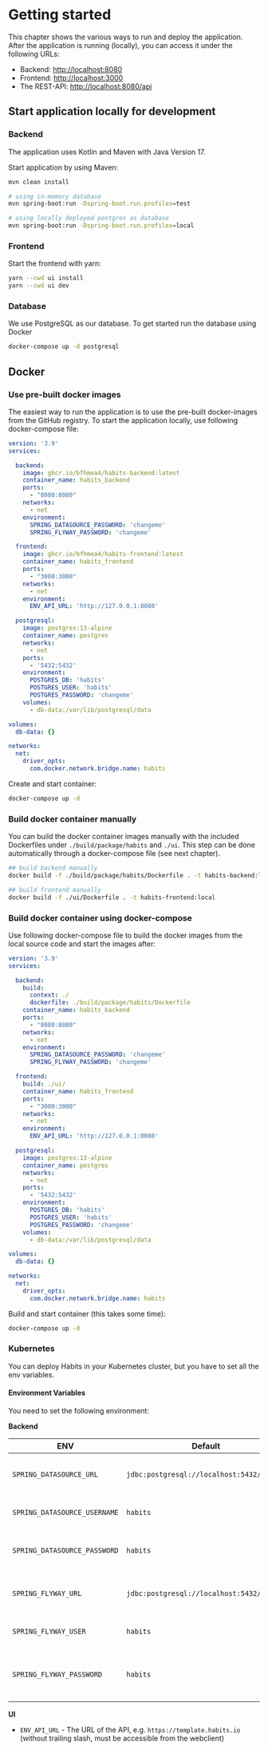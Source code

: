 # Getting started

This chapter shows the various ways to run and deploy the application.
After the application is running (locally), you can access it under the following URLs:

- Backend: [http://localhost:8080](http://localhost:8080)
- Frontend: [http://localhost:3000](http://localhost:3000)
- The REST-API: [http://localhost:8080/api](http://localhost:8080/api)

## Start application locally for development

### Backend

The application uses Kotlin and Maven with Java Version 17.

Start application by using Maven:

```bash
mvn clean install

# using in-memory database
mvn spring-boot:run -Dspring-boot.run.profiles=test

# using locally deployed postgres as database
mvn spring-boot:run -Dspring-boot.run.profiles=local
```

### Frontend

Start the frontend with yarn:

```bash
yarn --cwd ui install
yarn --cwd ui dev
```

### Database

We use PostgreSQL as our database.
To get started run the database using Docker

```bash
docker-compose up -d postgresql
```

## Docker

### Use pre-built docker images

The easiest way to run the application is to use the pre-built docker-images from the GitHub registry.
To start the application locally, use following docker-compose file:

```yaml
version: '3.9'
services:

  backend:
    image: ghcr.io/bfhmea4/habits-backend:latest
    container_name: habits_backend
    ports:
      - "8080:8080"
    networks:
      - net
    environment:
      SPRING_DATASOURCE_PASSWORD: 'changeme'
      SPRING_FLYWAY_PASSWORD: 'changeme'

  frontend:
    image: ghcr.io/bfhmea4/habits-frontend:latest
    container_name: habits_frontend
    ports:
      - "3000:3000"
    networks:
      - net
    environment:
      ENV_API_URL: 'http://127.0.0.1:8080'

  postgresql:
    image: postgres:13-alpine
    container_name: postgres
    networks:
      - net
    ports:
      - '5432:5432'
    environment:
      POSTGRES_DB: 'habits'
      POSTGRES_USER: 'habits'
      POSTGRES_PASSWORD: 'changeme'
    volumes:
      - db-data:/var/lib/postgresql/data

volumes:
  db-data: {}

networks:
  net:
    driver_opts:
      com.docker.network.bridge.name: habits
```

Create and start container:

```bash
docker-compose up -d
```

### Build docker container manually

You can build the docker container images manually with the included Dockerfiles under `./build/package/habits` and `./ui`.
This step can be done automatically through a docker-compose file (see next chapter).

```bash
## build backend manually
docker build -f ./build/package/habits/Dockerfile . -t habits-backend:local

## build frontend manually
docker build -f ./ui/Dockerfile . -t habits-frontend:local
```

### Build docker container using docker-compose

Use following docker-compose file to build the docker images from the local source code and start the images after:

```yaml
version: '3.9'
services:

  backend:
    build:
      context: ./
      dockerfile: ./build/package/habits/Dockerfile
    container_name: habits_backend
    ports:
      - "8080:8080"
    networks:
      - net
    environment:
      SPRING_DATASOURCE_PASSWORD: 'changeme'
      SPRING_FLYWAY_PASSWORD: 'changeme'

  frontend:
    build: ./ui/
    container_name: habits_frontend
    ports:
      - "3000:3000"
    networks:
      - net
    environment:
      ENV_API_URL: 'http://127.0.0.1:8080'

  postgresql:
    image: postgres:13-alpine
    container_name: postgres
    networks:
      - net
    ports:
      - '5432:5432'
    environment:
      POSTGRES_DB: 'habits'
      POSTGRES_USER: 'habits'
      POSTGRES_PASSWORD: 'changeme'
    volumes:
      - db-data:/var/lib/postgresql/data

volumes:
  db-data: {}

networks:
  net:
    driver_opts:
      com.docker.network.bridge.name: habits
```

Build and start container (this takes some time):

```bash
docker-compose up -d
```

### Kubernetes

You can deploy Habits in your Kubernetes cluster, but you have to set all the env variables.

#### Environment Variables

You need to set the following environment:

**Backend**

| ENV | Default | Description |
|-----|---------|-------------|
| `SPRING_DATASOURCE_URL` | `jdbc:postgresql://localhost:5432/habits` | The JDBC-String of the database |
| `SPRING_DATASOURCE_USERNAME` | `habits` | The database user |
| `SPRING_DATASOURCE_PASSWORD` | `habits` | Password of the database user |
| `SPRING_FLYWAY_URL` | `jdbc:postgresql://localhost:5432/habits` | The JDBC-String of the database |
| `SPRING_FLYWAY_USER`| `habits` | The flyway database user |
| `SPRING_FLYWAY_PASSWORD` | `habits` | Password of the flyway database user |

**UI**

- `ENV_API_URL` - The URL of the API, e.g. `https://template.habits.io` (without trailing slash, must be accessible from the webclient)
